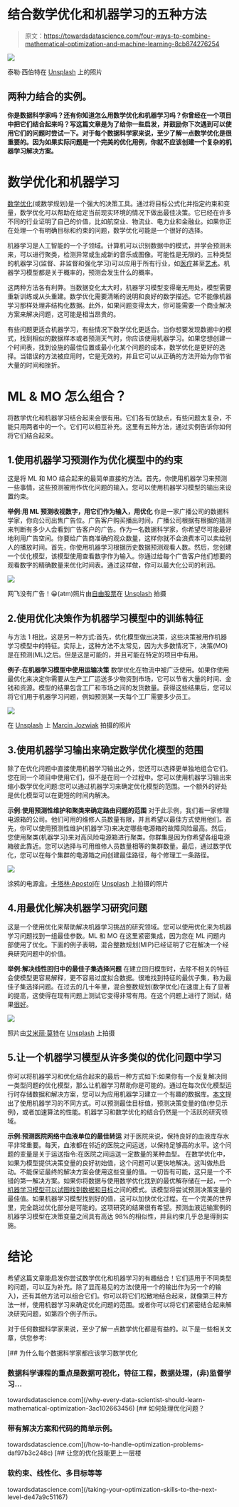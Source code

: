 # 结合数学优化和机器学习的五种方法

> 原文：<https://towardsdatascience.com/four-ways-to-combine-mathematical-optimization-and-machine-learning-8cb874276254>

![](img/95404139c7ca490b66ba74bab3dd5943.png)

泰勒·西伯特在 [Unsplash](https://unsplash.com?utm_source=medium&utm_medium=referral) 上的照片

## 两种力结合的实例。

**你是数据科学家吗？还有你知道怎么用数学优化和机器学习吗？你曾经在一个项目中把它们结合起来吗？写这篇文章是为了给你一些启发，并鼓励你下次遇到可以使用它们的问题时尝试一下。对于每个数据科学家来说，至少了解一点数学优化是很重要的。因为如果实际问题是一个完美的优化用例，你就不应该创建一个复杂的机器学习解决方案。**

# 数学优化和机器学习

[数学优化](/how-to-handle-optimization-problems-daf97b3c248c)(或数学规划)是一个强大的决策工具。通过将目标公式化并指定约束和变量，数学优化可以帮助在给定当前现实环境的情况下做出最佳决策。它已经在许多不同的行业证明了自己的价值，比如航空业、物流业、电力业和金融业。如果你正在处理一个有明确目标和约束的问题，数学优化可能是一个很好的选择。

机器学习是人工智能的一个子领域。计算机可以识别数据中的模式，并学会预测未来，可以进行聚类，检测异常或生成新的音乐或图像。可能性是无限的。三种类型的机器学习(监督、非监督和强化学习)可以应用于所有行业，如[医疗](https://www.analyticsinsight.net/10-best-artificial-intelligence-companies-that-are-advancing-the-healthcare-industry/)甚至[艺术](https://www.smithsonianmag.com/smart-news/artificial-intelligence-art-wins-colorado-state-fair-180980703/)。机器学习模型都是关于概率的，预测会发生什么的概率。

这两种方法各有利弊。当数据变化太大时，机器学习模型变得毫无用处，模型需要重新训练或从头重建。数学优化需要清晰的说明和良好的数学描述。它不能像机器学习那样处理非结构化数据。此外，如果问题变得太大，你可能需要一个商业解决方案来解决问题，这可能是相当昂贵的。

有些问题更适合机器学习，有些情况下数学优化更适合。当你想要发现数据中的模式，找到相似的数据样本或者预测天气时，你应该使用机器学习。如果您想创建一个时间表，找到设施的最佳位置或最小化某个问题的成本，数学优化是更好的选择。当错误的方法被应用时，它是无效的，并且它可以从正确的方法开始为你节省大量的时间和挫折。

# ML & MO 怎么组合？

将数学优化和机器学习结合起来会很有用。它们各有优缺点，有些问题太复杂，不能只用两者中的一个。它们可以相互补充。这里有五种方法，通过实例告诉你如何将它们结合起来。

## 1.使用机器学习预测作为优化模型中的约束

这是将 ML 和 MO 结合起来的最简单直接的方法。首先，你使用机器学习来预测一些事情，这些预测被用作优化问题的输入。您可以使用机器学习模型的输出来设置约束。

**举例:用 ML 预测收视数字，用它们作为输入，用优化** 你是一家广播公司的数据科学家，你向公司出售广告位。广告客户购买播出时间，广播公司根据有根据的猜测来判断有多少人会看到广告客户的广告。作为一名数据科学家，你希望尽可能最好地利用广告空间。你要给广告商准确的观众数量，这样你就不会浪费本可以卖给别人的播放时间。首先，你使用机器学习根据历史数据预测观看人数。然后，您创建一个优化模型，该模型使用查看数字作为输入。你通过给每个广告客户他们想要的观看数字的精确数量来优化时间表。通过这样做，你可以最大化公司的利润。

![](img/3d53446594c00b5833cd69ecb5eaf63b.png)

网飞没有广告！😀(atm)照片由[自由股票](https://unsplash.com/@freestocks?utm_source=medium&utm_medium=referral)在 [Unsplash](https://unsplash.com?utm_source=medium&utm_medium=referral) 拍摄

## 2.使用优化决策作为机器学习模型中的训练特征

与方法 1 相比，这是另一种方式:首先，优化模型做出决策，这些决策被用作机器学习模型中的特征。实际上，这种方法不太常见，因为大多数情况下，决策(MO)是在预测(ML)之后。但是这是可能的，并且可能在特定的项目中有用。

**例子:在机器学习模型中使用运输决策** 数学优化在物流中被广泛使用。如果你使用最优化来决定你需要从生产工厂运送多少物资到市场，它可以节省大量的时间、金钱和资源。模型的结果包含工厂和市场之间的发货数量。获得这些结果后，您可以将它们用于机器学习问题，例如预测某一天每个工厂需要多少员工。

![](img/fc7ab9f52f61f82552bf3bf715f267e0.png)

在 [Unsplash](https://unsplash.com?utm_source=medium&utm_medium=referral) 上 [Marcin Jozwiak](https://unsplash.com/@marcinjozwiak?utm_source=medium&utm_medium=referral) 拍摄的照片

## 3.使用机器学习输出来确定数学优化模型的范围

除了在优化问题中直接使用机器学习输出之外，您还可以选择更单独地组合它们。您在同一个项目中使用它们，但不是在同一个过程中。您可以使用机器学习输出来缩小数学优化问题:您可以通过机器学习来确定优化模型的范围。一个额外的好处是优化模型可以在更短的时间内解决。

**示例:使用预测性维护和聚类来确定路由问题的范围** 对于此示例，我们看一家修理电源箱的公司。他们可用的维修人员数量有限，并且希望以最佳方式使用他们。首先，你可以使用预测性维护(机器学习)来决定哪些电源箱的故障风险最高。然后，您使用聚类(机器学习)来对高风险电源箱进行聚类。你群集是因为你希望各组电源箱彼此靠近。您可以选择与可用维修人员数量相等的集群数量。最后，通过数学优化，您可以在每个集群的电源箱之间创建最佳路径，每个修理工一条路径。

![](img/2baf3be86dcbb6f47f423089a1e74c92.png)

涂鸦的电源盒。[卡塔林·Apostol](https://unsplash.com/@catlyn05?utm_source=medium&utm_medium=referral)在 [Unsplash](https://unsplash.com?utm_source=medium&utm_medium=referral) 上拍摄的照片

## 4.用最优化解决机器学习研究问题

这是一个使用优化来帮助解决机器学习挑战的研究领域。您可以使用优化来为机器学习问题找到一组最佳参数。ML 和 MO 在这里紧密集成，因为您在 ML 问题内部使用了优化。下面的例子表明，混合整数规划(MIP)已经证明了它在解决一个经典研究问题中的价值。

**举例:解决线性回归中的最佳子集选择问题** 在建立回归模型时，去除不相关的特征会使模型更容易解释，更不容易过度拟合数据。很难找到特征的最优子集，称为最佳子集选择问题。在过去的几十年里，混合整数规划(数学优化)在速度上有了显著的提高，这使得在现有问题上测试它变得非常有用。在这个问题上进行了测试，结果[很好](https://arxiv.org/abs/1507.03133)。

![](img/ca147b22a926d4339f903d0cd5309762.png)

照片由[艾米丽·莫特](https://unsplash.com/es/@emilymorter?utm_source=medium&utm_medium=referral)在 [Unsplash](https://unsplash.com?utm_source=medium&utm_medium=referral) 上拍摄

## 5.让一个机器学习模型从许多类似的优化问题中学习

你可以将机器学习和优化结合起来的最后一种方式如下:如果你有一个反复解决同一类型问题的优化模型，那么让机器学习帮助你是可能的。通过在每次优化模型运行时存储数据和解决方案，您可以为应用机器学习建立一个有趣的数据库。[本文](https://arxiv.org/pdf/1811.06128.pdf)提出了使用机器学习的不同方式。可以预测最佳目标值，预测决策变量的值(参见示例)，或者加速算法的性能。机器学习和数学优化的结合仍然是一个活跃的研究领域。

**示例:预测医院网络中血液单位的最佳转运** 对于医院来说，保持良好的血液库存水平非常重要。每天，血液都在邻近的医院之间运送，以保持足够高的水平。这个问题的变量是关于运送指令:在医院之间运送一定数量的某种血型。
在数学优化中，如果为模型提供决策变量的良好初始值，这个问题可以更快地解决。这叫做热启动。不能保证最终的解决方案会使用这些变量的值。一切皆有可能，这只是一个不错的第一解决方案。如果你将数据与使用数学优化找到的最优解存储在一起，一个[机器学习模型可以试图找到数据和目标](https://arxiv.org/pdf/2105.06618.pdf)之间的模式。该模型将尝试预测决策变量的最佳值。如果机器学习模型找到好的值，这可以加快优化过程。在一个完美的世界里，完全跳过优化部分是可能的。这项研究的结果很有希望。预测血液运输案例的机器学习模型在决策变量之间具有高达 98%的相似性，并且约束几乎总是得到实施。

# 结论

希望这篇文章能启发你尝试数学优化和机器学习的有趣结合！它们适用于不同类型的问题，可以互为补充。除了显而易见的方法(使用一个的输出作为另一个的输入)，还有其他方法可以组合它们。你可以将它们松散地结合起来，就像第三种方法一样，使用机器学习来确定优化问题的范围。或者你可以将它们紧密结合起来解决研究问题，如第四个例子所示。

对于任何数据科学家来说，至少了解一点数学优化都是有益的。以下是一些相关文章，供您参考:

[](/why-every-data-scientist-should-learn-mathematical-optimization-3ac102663456) [## 为什么每个数据科学家都应该学习数学优化

### 数据科学课程的重点是数据可视化，特征工程，数据处理，(非)监督学习…

towardsdatascience.com](/why-every-data-scientist-should-learn-mathematical-optimization-3ac102663456) [](/how-to-handle-optimization-problems-daf97b3c248c) [## 如何处理优化问题？

### 带有解决方案和代码的简单示例。

towardsdatascience.com](/how-to-handle-optimization-problems-daf97b3c248c) [](/taking-your-optimization-skills-to-the-next-level-de47a9c51167) [## 让您的优化技能更上一层楼

### 软约束、线性化、多目标等等

towardsdatascience.com](/taking-your-optimization-skills-to-the-next-level-de47a9c51167)